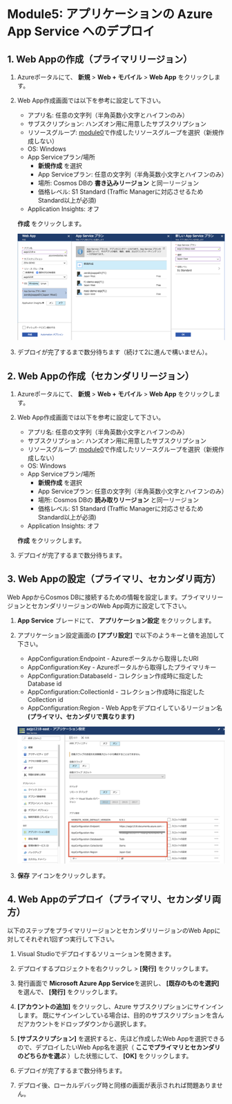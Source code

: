 # Module5: アプリケーションの Azure App Service へのデプロイ

## 1. Web Appの作成（プライマリリージョン）

1. Azureポータルにて、 **新規** > **Web + モバイル** > **Web App** をクリックします。

1. Web App作成画面では以下を参考に設定して下さい。

    * アプリ名: 任意の文字列（半角英数小文字とハイフンのみ）
    * サブスクリプション: ハンズオン用に用意したサブスクリプション
    * リソースグループ: [module0](module0.md)で作成したリソースグループを選択（新規作成しない）
    * OS: Windows
    * App Serviceプラン/場所
        - **新規作成** を選択
        - App Serviceプラン: 任意の文字列（半角英数小文字とハイフンのみ）
        - 場所: Cosmos DBの **書き込みリージョン** と同一リージョン
        - 価格レベル: S1 Standard (Traffic Managerに対応させるためStandard以上が必須)
    * Application Insights: オフ

    **作成** をクリックします。

    ![WebApp作成画面](./images/module5-1.png)

1. デプロイが完了するまで数分待ちます（続けて2に進んで構いません）。

## 2. Web Appの作成（セカンダリリージョン）

1. Azureポータルにて、 **新規** > **Web + モバイル** > **Web App** をクリックします。

1. Web App作成画面では以下を参考に設定して下さい。

    * アプリ名: 任意の文字列（半角英数小文字とハイフンのみ）
    * サブスクリプション: ハンズオン用に用意したサブスクリプション
    * リソースグループ: [module0](module0.md)で作成したリソースグループを選択（新規作成しない）
    * OS: Windows
    * App Serviceプラン/場所
        - **新規作成** を選択
        - App Serviceプラン: 任意の文字列（半角英数小文字とハイフンのみ）
        - 場所: Cosmos DBの **読み取りリージョン** と同一リージョン
        - 価格レベル: S1 Standard (Traffic Managerに対応させるためStandard以上が必須)
    * Application Insights: オフ

    **作成** をクリックします。

1. デプロイが完了するまで数分待ちます。

## 3. Web Appの設定（プライマリ、セカンダリ両方）

Web AppからCosmos DBに接続するための情報を設定します。プライマリリージョンとセカンダリリージョンのWeb App両方に設定して下さい。

1. **App Service** ブレードにて、 **アプリケーション設定** をクリックします。

1. アプリケーション設定画面の **[アプリ設定]** で以下のようキーと値を追加して下さい。

    * AppConfiguration:Endpoint - Azureポータルから取得したURI
    * AppConfiguration:Key - Azureポータルから取得したプライマリキー
    * AppConfiguration:DatabaseId - コレクション作成時に指定したDatabase id
    * AppConfiguration:CollectionId - コレクション作成時に指定したCollection id
    * AppConfiguration:Region - Web Appをデプロイしているリージョン名 **(プライマリ、セカンダリで異なります)**

    ![アプリケーション設定画面](./images/module5-2.png)

1. **保存** アイコンをクリックします。

## 4. Web Appのデプロイ（プライマリ、セカンダリ両方）

以下のステップをプライマリリージョンとセカンダリリージョンのWeb Appに対してそれぞれ1回ずつ実行して下さい。

1. Visual Studioでデプロイするソリューションを開きます。

1. デプロイするプロジェクトを右クリックし > **[発行]** をクリックします。

1. 発行画面で **Microsoft Azure App Service**を選択し、 **[既存のものを選択]** を選んで、 **[発行]** をクリックします。

1. **[アカウントの追加]** をクリックし、Azure サブスクリプションにサインインします。 既にサインインしている場合は、目的のサブスクリプションを含んだアカウントをドロップダウンから選択します。

1. **[サブスクリプション]** を選択すると、先ほど作成したWeb Appを選択できるので、デプロイしたいWeb App名を選択（ **ここでプライマリとセカンダリのどちらかを選ぶ** ）した状態にして、 **[OK]** をクリックします。

1. デプロイが完了するまで数分待ちます。

1. デプロイ後、ローカルデバッグ時と同様の画面が表示されれば問題ありません。
